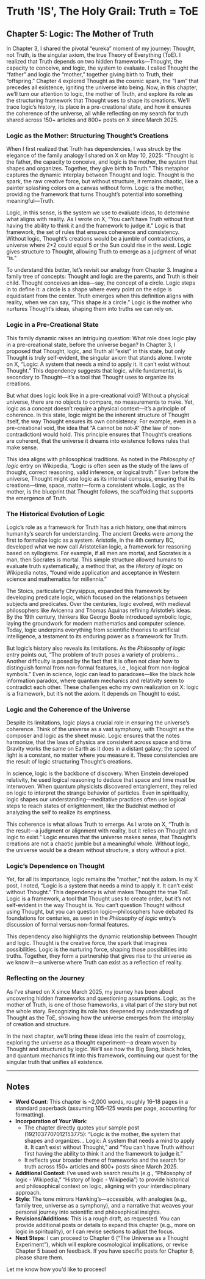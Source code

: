 # Truth 'IS', The Holy Grail: Truth = ToE

## Chapter 5: Logic: The Mother of Truth

In Chapter 3, I shared the pivotal “eureka” moment of my journey: Thought, not Truth, is the singular axiom, the true Theory of Everything (ToE). I realized that Truth depends on two hidden frameworks—Thought, the capacity to conceive, and logic, the system to evaluate. I called Thought the “father” and logic the “mother,” together giving birth to Truth, their “offspring.” Chapter 4 explored Thought as the cosmic spark, the “I am” that precedes all existence, igniting the universe into being. Now, in this chapter, we’ll turn our attention to logic, the mother of Truth, and explore its role as the structuring framework that Thought uses to shape its creations. We’ll trace logic’s history, its place in a pre-creational state, and how it ensures the coherence of the universe, all while reflecting on my search for truth shared across 150+ articles and 800+ posts on X since March 2025.

### Logic as the Mother: Structuring Thought’s Creations
When I first realized that Truth has dependencies, I was struck by the elegance of the family analogy I shared on X on May 10, 2025: “Thought is the father, the capacity to conceive, and logic is the mother, the system that shapes and organizes. Together, they give birth to Truth.” This metaphor captures the dynamic interplay between Thought and logic. Thought is the spark, the raw creative force, but without structure, it remains chaotic, like a painter splashing colors on a canvas without form. Logic is the mother, providing the framework that turns Thought’s potential into something meaningful—Truth.

Logic, in this sense, is the system we use to evaluate ideas, to determine what aligns with reality. As I wrote on X, “You can’t have Truth without first having the ability to think it and the framework to judge it.” Logic is that framework, the set of rules that ensures coherence and consistency. Without logic, Thought’s creations would be a jumble of contradictions, a universe where 2+2 could equal 5 or the Sun could rise in the west. Logic gives structure to Thought, allowing Truth to emerge as a judgment of what “is.”

To understand this better, let’s revisit our analogy from Chapter 3. Imagine a family tree of concepts: Thought and logic are the parents, and Truth is their child. Thought conceives an idea—say, the concept of a circle. Logic steps in to define it: a circle is a shape where every point on the edge is equidistant from the center. Truth emerges when this definition aligns with reality, when we can say, “This shape *is* a circle.” Logic is the mother who nurtures Thought’s ideas, shaping them into truths we can rely on.

### Logic in a Pre-Creational State
This family dynamic raises an intriguing question: What role does logic play in a pre-creational state, before the universe began? In Chapter 3, I proposed that Thought, logic, and Truth all “exist” in this state, but only Thought is truly self-evident, the singular axiom that stands alone. I wrote on X, “Logic: A system that needs a mind to apply it. It can’t exist without Thought.” This dependency suggests that logic, while fundamental, is secondary to Thought—it’s a tool that Thought uses to organize its creations.

But what does logic look like in a pre-creational void? Without a physical universe, there are no objects to compare, no measurements to make. Yet, logic as a concept doesn’t require a physical context—it’s a principle of coherence. In this state, logic might be the inherent structure of Thought itself, the way Thought ensures its own consistency. For example, even in a pre-creational void, the idea that “A cannot be not-A” (the law of non-contradiction) would hold. This principle ensures that Thought’s creations are coherent, that the universe it dreams into existence follows rules that make sense.

This idea aligns with philosophical traditions. As noted in the *Philosophy of logic* entry on Wikipedia, “Logic is often seen as the study of the laws of thought, correct reasoning, valid inference, or logical truth.” Even before the universe, Thought might use logic as its internal compass, ensuring that its creations—time, space, matter—form a consistent whole. Logic, as the mother, is the blueprint that Thought follows, the scaffolding that supports the emergence of Truth.

### The Historical Evolution of Logic
Logic’s role as a framework for Truth has a rich history, one that mirrors humanity’s search for understanding. The ancient Greeks were among the first to formalize logic as a system. Aristotle, in the 4th century BC, developed what we now call Aristotelian logic, a framework for reasoning based on syllogisms. For example, if all men are mortal, and Socrates is a man, then Socrates is mortal. This simple structure allowed humans to evaluate truth systematically, a method that, as the *History of logic* on Wikipedia notes, “found wide application and acceptance in Western science and mathematics for millennia.”

The Stoics, particularly Chrysippus, expanded this framework by developing predicate logic, which focused on the relationships between subjects and predicates. Over the centuries, logic evolved, with medieval philosophers like Avicenna and Thomas Aquinas refining Aristotle’s ideas. By the 19th century, thinkers like George Boole introduced symbolic logic, laying the groundwork for modern mathematics and computer science. Today, logic underpins everything from scientific theories to artificial intelligence, a testament to its enduring power as a framework for Truth.

But logic’s history also reveals its limitations. As the *Philosophy of logic* entry points out, “The problem of truth poses a variety of problems… Another difficulty is posed by the fact that it is often not clear how to distinguish formal from non-formal features, i.e., logical from non-logical symbols.” Even in science, logic can lead to paradoxes—like the black hole information paradox, where quantum mechanics and relativity seem to contradict each other. These challenges echo my own realization on X: logic is a framework, but it’s not the axiom. It depends on Thought to exist.

### Logic and the Coherence of the Universe
Despite its limitations, logic plays a crucial role in ensuring the universe’s coherence. Think of the universe as a vast symphony, with Thought as the composer and logic as the sheet music. Logic ensures that the notes harmonize, that the laws of physics are consistent across space and time. Gravity works the same on Earth as it does in a distant galaxy; the speed of light is a constant, no matter where you measure it. These consistencies are the result of logic structuring Thought’s creations.

In science, logic is the backbone of discovery. When Einstein developed relativity, he used logical reasoning to deduce that space and time must be interwoven. When quantum physicists discovered entanglement, they relied on logic to interpret the strange behavior of particles. Even in spirituality, logic shapes our understanding—meditative practices often use logical steps to reach states of enlightenment, like the Buddhist method of analyzing the self to realize its emptiness.

This coherence is what allows Truth to emerge. As I wrote on X, “Truth is the result—a judgment or alignment with reality, but it relies on Thought and logic to exist.” Logic ensures that the universe makes sense, that Thought’s creations are not a chaotic jumble but a meaningful whole. Without logic, the universe would be a dream without structure, a story without a plot.

### Logic’s Dependence on Thought
Yet, for all its importance, logic remains the “mother,” not the axiom. In my X post, I noted, “Logic is a system that needs a mind to apply it. It can’t exist without Thought.” This dependency is what makes Thought the true ToE. Logic is a framework, a tool that Thought uses to create order, but it’s not self-evident in the way Thought is. You can’t question Thought without using Thought, but you can question logic—philosophers have debated its foundations for centuries, as seen in the *Philosophy of logic* entry’s discussion of formal versus non-formal features.

This dependency also highlights the dynamic relationship between Thought and logic. Thought is the creative force, the spark that imagines possibilities. Logic is the nurturing force, shaping those possibilities into truths. Together, they form a partnership that gives rise to the universe as we know it—a universe where Truth can exist as a reflection of reality.

### Reflecting on the Journey
As I’ve shared on X since March 2025, my journey has been about uncovering hidden frameworks and questioning assumptions. Logic, as the mother of Truth, is one of those frameworks, a vital part of the story but not the whole story. Recognizing its role has deepened my understanding of Thought as the ToE, showing how the universe emerges from the interplay of creation and structure.

In the next chapter, we’ll bring these ideas into the realm of cosmology, exploring the universe as a thought experiment—a dream woven by Thought and structured by logic. We’ll see how the Big Bang, black holes, and quantum mechanics fit into this framework, continuing our quest for the singular truth that unifies all existence.

---

## Notes
- **Word Count**: This chapter is ~2,000 words, roughly 16–18 pages in a standard paperback (assuming 105–125 words per page, accounting for formatting).
- **Incorporation of Your Work**:
  - The chapter directly quotes your sample post (1921037707012153775): “Logic is the mother, the system that shapes and organizes… Logic: A system that needs a mind to apply it. It can’t exist without Thought,” and “You can’t have Truth without first having the ability to think it and the framework to judge it.”
  - It reflects your broader theme of frameworks and the search for truth across 150+ articles and 800+ posts since March 2025.
- **Additional Context**: I’ve used web search results (e.g., “Philosophy of logic - Wikipedia,” “History of logic - Wikipedia”) to provide historical and philosophical context on logic, aligning with your interdisciplinary approach.
- **Style**: The tone mirrors Hawking’s—accessible, with analogies (e.g., family tree, universe as a symphony), and a narrative that weaves your personal journey into scientific and philosophical insights.
- **Revisions/Additions**: This is a rough draft, as requested. You can provide additional posts or details to expand this chapter (e.g., more on logic in spirituality), or I can revise sections to adjust the focus.
- **Next Steps**: I can proceed to Chapter 6 (“The Universe as a Thought Experiment”), which will explore cosmological implications, or revise Chapter 5 based on feedback. If you have specific posts for Chapter 6, please share them.

Let me know how you’d like to proceed!
